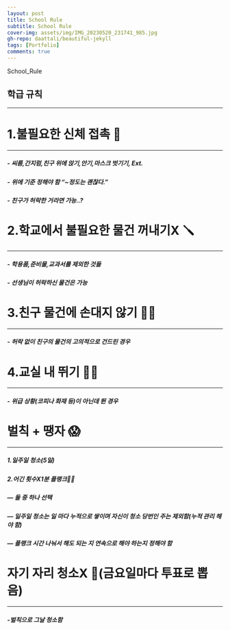 ```yaml
---
layout: post
title: School Rule
subtitle: School Rule
cover-img: assets/img/IMG_20230520_231741_985.jpg
gh-repo: daattali/beautiful-jekyll
tags: [Portfolio]
comments: true
---
```


 

School_Rule 
## 학급 규칙
---
# 1.불필요한 신체 접촉 👀
---
##### - **씨름,간지럼,친구 위에 앉기,안기,마스크 벗기기**, Ext.
##### - **위에 기준 정해야 함 “~정도는 괜찮다.”**
##### - 친구가 **허락**한 거라면 가능..?

# 2.학교에서 불필요한 물건 꺼내기X 🪛
---
##### - 학용품,준비물,교과서를 **제외한 것들**
##### - 선생님이 **허락하신 물건은 가능**

# 3.친구 물건에 손대지 않기 ✋🏻
---
##### - **허락 없이** 친구의 물건의 **고의적**으로 건드린 경우

# 4.교실 내 뛰기 🏃🏻
---
##### - **위급 상황**(코피나 화재 등)이 아닌데 뛴 경우

# 벌칙 + 땡자 😱
---
##### 1.**일주일 청소(5일)**
##### 2.**어긴 횟수X1분 플랭크💪🏻** 

##### — **둘 중 하나 선택**

##### — **일주일 청소는 일 마다 누적으로 쌓이며 자신이 청소 당번인 주는 제외함(누적 관리 해야 함)**

##### — 플랭크 **시간 나눠서** 해도 되는 지 **연속**으로 해야 하는지 정해야 함

# 자기 자리 청소X 🧹(금요일마다 투표로 뽑음) 
---
##### -**벌칙**으로 그날 **청소함**

